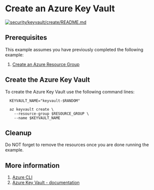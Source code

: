 
# Create an Azure Key Vault

[![security/keyvault/create/README.md](https://github.com/Azure-Samples/java-on-azure-examples/actions/workflows/security_keyvault_create_README_md.yml/badge.svg)](https://github.com/Azure-Samples/java-on-azure-examples/actions/workflows/security_keyvault_create_README_md.yml)

## Prerequisites

This example assumes you have previously completed the following example:

1. [Create an Azure Resource Group](../../../general/group/create/README.md)

<!-- workflow.cron(58 12 * * 4) -->
<!-- workflow.include(../../../general/group/create/README.md) -->

## Create the Azure Key Vault

To create the Azure Key Vault use the following command lines:

```shell
  KEYVAULT_NAME="keyvault-$RANDOM"

  az keyvault create \
    --resource-group $RESOURCE_GROUP \
    --name $KEYVAULT_NAME
```

## Cleanup

Do NOT forget to remove the resources once you are done running the example.

<!-- workflow.directOnly()

export RESULT=$(az keyvault show --resource-group $RESOURCE_GROUP --name $KEYVAULT_NAME --output tsv --query properties.provisioningState)
if [[ "$RESULT" != Succeeded ]]; then
  echo 'Key vault was not provisioned'
  az group delete --name $RESOURCE_GROUP --yes || true
  exit 1
fi

az group delete --name $RESOURCE_GROUP --yes || true

  -->

## More information

1. [Azure CLI](https://docs.microsoft.com/cli/azure/keyvault)
1. [Azure Key Vault - documentation](https://docs.microsoft.com/azure/key-vault/README.md)

